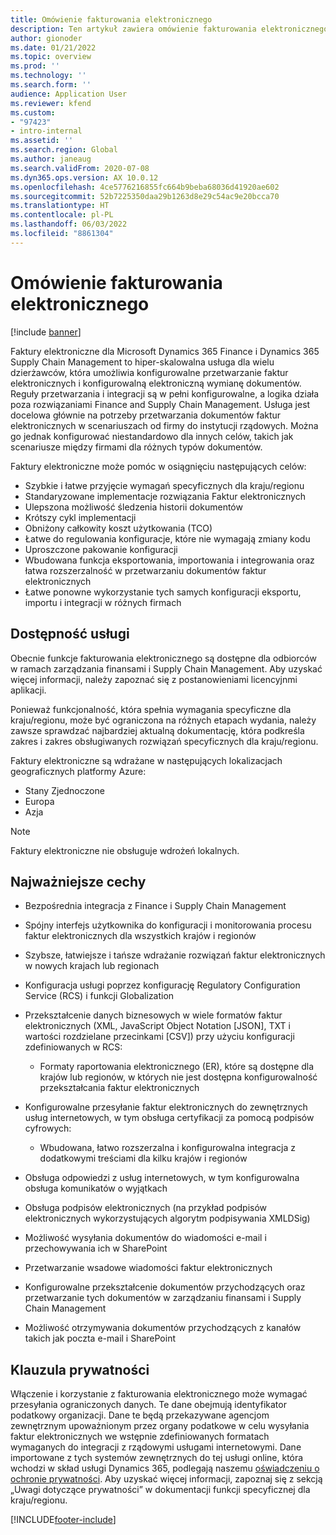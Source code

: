 ```yaml
---
title: Omówienie fakturowania elektronicznego
description: Ten artykuł zawiera omówienie fakturowania elektronicznego w Microsoft Dynamics 365 Finance i Dynamics 365 Supply Chain Management.
author: gionoder
ms.date: 01/21/2022
ms.topic: overview
ms.prod: ''
ms.technology: ''
ms.search.form: ''
audience: Application User
ms.reviewer: kfend
ms.custom:
- "97423"
- intro-internal
ms.assetid: ''
ms.search.region: Global
ms.author: janeaug
ms.search.validFrom: 2020-07-08
ms.dyn365.ops.version: AX 10.0.12
ms.openlocfilehash: 4ce5776216855fc664b9beba68036d41920ae602
ms.sourcegitcommit: 52b7225350daa29b1263d8e29c54ac9e20bcca70
ms.translationtype: HT
ms.contentlocale: pl-PL
ms.lasthandoff: 06/03/2022
ms.locfileid: "8861304"
---
```

# <a name="electronic-invoicing-overview"></a>Omówienie fakturowania elektronicznego

[!include [banner](../includes/banner.md)]

Faktury elektroniczne dla Microsoft Dynamics 365 Finance i Dynamics 365 Supply Chain Management to hiper-skalowalna usługa dla wielu dzierżawców, która umożliwia konfigurowalne przetwarzanie faktur elektronicznych i konfigurowalną elektroniczną wymianę dokumentów. Reguły przetwarzania i integracji są w pełni konfigurowalne, a logika działa poza rozwiązaniami Finance and Supply Chain Management. Usługa jest docelowa głównie na potrzeby przetwarzania dokumentów faktur elektronicznych w scenariuszach od firmy do instytucji rządowych. Można go jednak konfigurować niestandardowo dla innych celów, takich jak scenariusze między firmami dla różnych typów dokumentów.

Faktury elektroniczne może pomóc w osiągnięciu następujących celów:

- Szybkie i łatwe przyjęcie wymagań specyficznych dla kraju/regionu
- Standaryzowane implementacje rozwiązania Faktur elektronicznych
- Ulepszona możliwość śledzenia historii dokumentów
- Krótszy cykl implementacji
- Obniżony całkowity koszt użytkowania (TCO)
- Łatwe do regulowania konfiguracje, które nie wymagają zmiany kodu
- Uproszczone pakowanie konfiguracji
- Wbudowana funkcja eksportowania, importowania i integrowania oraz łatwa rozszerzalność w przetwarzaniu dokumentów faktur elektronicznych
- Łatwe ponowne wykorzystanie tych samych konfiguracji eksportu, importu i integracji w różnych firmach

## <a name="service-availability"></a>Dostępność usługi

Obecnie funkcje fakturowania elektronicznego są dostępne dla odbiorców w ramach zarządzania finansami i Supply Chain Management. Aby uzyskać więcej informacji, należy zapoznać się z postanowieniami licencyjnmi aplikacji.

Ponieważ funkcjonalność, która spełnia wymagania specyficzne dla kraju/regionu, może być ograniczona na różnych etapach wydania, należy zawsze sprawdzać najbardziej aktualną dokumentację, która podkreśla zakres i zakres obsługiwanych rozwiązań specyficznych dla kraju/regionu.

Faktury elektroniczne są wdrażane w następujących lokalizacjach geograficznych platformy Azure:

- Stany Zjednoczone
- Europa
- Azja

> [!NOTE]
> Faktury elektroniczne nie obsługuje wdrożeń lokalnych.

## <a name="feature-highlights"></a>Najważniejsze cechy

- Bezpośrednia integracja z Finance i Supply Chain Management
- Spójny interfejs użytkownika do konfiguracji i monitorowania procesu faktur elektronicznych dla wszystkich krajów i regionów
- Szybsze, łatwiejsze i tańsze wdrażanie rozwiązań faktur elektronicznych w nowych krajach lub regionach
- Konfiguracja usługi poprzez konfigurację Regulatory Configuration Service (RCS) i funkcji Globalization
- Przekształcenie danych biznesowych w wiele formatów faktur elektronicznych (XML, JavaScript Object Notation \[JSON\], TXT i wartości rozdzielane przecinkami \[CSV\]) przy użyciu konfiguracji zdefiniowanych w RCS:

    - Formaty raportowania elektronicznego (ER), które są dostępne dla krajów lub regionów, w których nie jest dostępna konfigurowalność przekształcania faktur elektronicznych

- Konfigurowalne przesyłanie faktur elektronicznych do zewnętrznych usług internetowych, w tym obsługa certyfikacji za pomocą podpisów cyfrowych:

    - Wbudowana, łatwo rozszerzalna i konfigurowalna integracja z dodatkowymi treściami dla kilku krajów i regionów

- Obsługa odpowiedzi z usług internetowych, w tym konfigurowalna obsługa komunikatów o wyjątkach
- Obsługa podpisów elektronicznych (na przykład podpisów elektronicznych wykorzystujących algorytm podpisywania XMLDSig)
- Możliwość wysyłania dokumentów do wiadomości e-mail i przechowywania ich w SharePoint
- Przetwarzanie wsadowe wiadomości faktur elektronicznych
- Konfigurowalne przekształcenie dokumentów przychodzących oraz przetwarzanie tych dokumentów w zarządzaniu finansami i Supply Chain Management
- Możliwość otrzymywania dokumentów przychodzących z kanałów takich jak poczta e-mail i SharePoint

## <a name="privacy-notice"></a>Klauzula prywatności

Włączenie i korzystanie z fakturowania elektronicznego może wymagać przesyłania ograniczonych danych. Te dane obejmują identyfikator podatkowy organizacji. Dane te będą przekazywane agencjom zewnętrznym upoważnionym przez organy podatkowe w celu wysyłania faktur elektronicznych we wstępnie zdefiniowanych formatach wymaganych do integracji z rządowymi usługami internetowymi. Dane importowane z tych systemów zewnętrznych do tej usługi online, która wchodzi w skład usługi Dynamics 365, podlegają naszemu [oświadczeniu o ochronie prywatności](https://go.microsoft.com/fwlink/?LinkId=512132). Aby uzyskać więcej informacji, zapoznaj się z sekcją „Uwagi dotyczące prywatności” w dokumentacji funkcji specyficznej dla kraju/regionu.

[!INCLUDE[footer-include](../../includes/footer-banner.md)]
